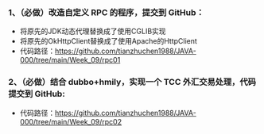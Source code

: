 ### 1、（必做）改造自定义 RPC 的程序，提交到 GitHub：
- 将原先的JDK动态代理替换成了使用CGLIB实现 
- 将原先的OkHttpClient替换成了使用Apache的HttpClient
- 代码路径：https://github.com/tianzhuchen1988/JAVA-000/tree/main/Week_09/rpc01

### 2、（必做）结合 dubbo+hmily，实现一个 TCC 外汇交易处理，代码提交到 GitHub:
- 代码路径：https://github.com/tianzhuchen1988/JAVA-000/tree/main/Week_09/rpc02
